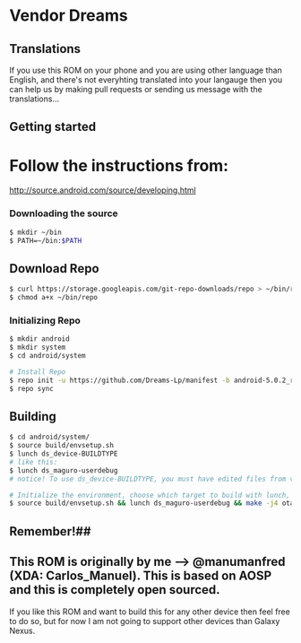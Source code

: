 # Vendor Dreams #

## Translations ##
If you use this ROM on your phone and you are using other language than English, and there's not everyhting translated into your langauge then you can help us by making pull requests or sending us message with the translations...


## Getting started ##
# Follow the instructions from:
http://source.android.com/source/developing.html

### Downloading the source ###

```bash
$ mkdir ~/bin
$ PATH=~/bin:$PATH
```

## Download Repo ##

```bash
$ curl https://storage.googleapis.com/git-repo-downloads/repo > ~/bin/repo
$ chmod a+x ~/bin/repo
```

### Initializing Repo ###

```bash
$ mkdir android
$ mkdir system
$ cd android/system

# Install Repo
$ repo init -u https://github.com/Dreams-Lp/manifest -b android-5.0.2_r1
$ repo sync
```

## Building ##


```bash
$ cd android/system/
$ source build/envsetup.sh
$ lunch ds_device-BUILDTYPE
# like this:
$ lunch ds_maguro-userdebug
# notice! To use ds_device-BUILDTYPE, you must have edited files from vendor/ds and you must have device trees for the specified device.

# Initialize the environment, choose which target to build with lunch, build the code and make a flashable .zip 
$ source build/envsetup.sh && lunch ds_maguro-userdebug && make -j4 otapackage
```

## Remember!##
## This ROM is originally by me --> @manumanfred (XDA: Carlos_Manuel). This is based on AOSP and this is completely open sourced. ##
If you like this ROM and want to build this for any other device then feel free to do so, but for now I am not going to support other devices than Galaxy Nexus.
